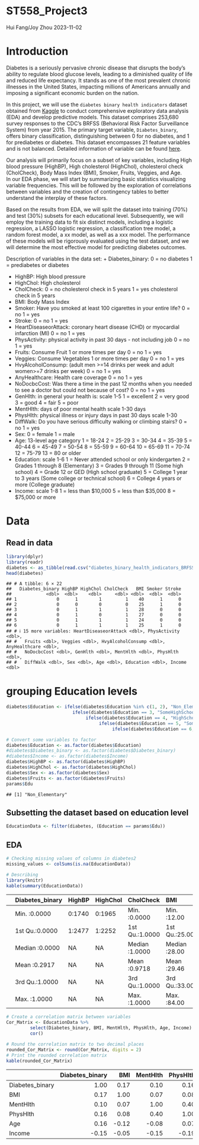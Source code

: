 ST558_Project3
================
Hui Fang/Joy Zhou
2023-11-02

# Introduction

Diabetes is a seriously pervasive chronic disease that disrupts the
body’s ability to regulate blood glucose levels, leading to a diminished
quality of life and reduced life expectancy. It stands as one of the
most prevalent chronic illnesses in the United States, impacting
millions of Americans annually and imposing a significant economic
burden on the nation.

In this project, we will use the `diabetes binary health indicators`
dataset obtained from
[Kaggle](https://www.kaggle.com/datasets/alexteboul/diabetes-health-indicators-dataset/)
to conduct comprehensive exploratory data analysis (EDA) and develop
predictive models. This dataset comprises 253,680 survey responses to
the CDC’s BRFSS (Behavioral Risk Factor Surveillance System) from year
2015. The primary target variable, `Diabetes_binary`, offers binary
classification, distinguishing between 0 for no diabetes, and 1 for
prediabetes or diabetes. This dataset encompasses 21 feature variables
and is not balanced. Detailed information of variable can be found
[here](https://www.kaggle.com/datasets/alexteboul/diabetes-health-indicators-dataset/?select=diabetes_binary_health_indicators_BRFSS2015.csv).

Our analysis will primarily focus on a subset of key variables,
including High blood pressure (HighBP), High cholesterol (HighChol),
cholesterol check (CholCheck), Body Mass Index (BMI), Smoker, Fruits,
Veggies, and Age.  
In our EDA phase, we will start by summarizing basic statistics
visualizing variable frequencies. This will be followed by the
exploration of correlations between variables and the creation of
contingency tables to better understand the interplay of these factors.

Based on the results from EDA, we will split the dataset into training
(70%) and test (30%) subsets for each educational level. Subsequently,
we will employ the training data to fit six distinct models, including a
logistic regression, a LASSO logistic regression, a classification tree
model, a random forest model, a xx model, as well as a xxx model. The
performance of these models will be rigorously evaluated using the test
dataset, and we will determine the most effective model for predicting
diabetes outcomes.

Description of variables in the data set: + Diabetes_binary: 0 = no
diabetes 1 = prediabetes or diabetes  
+ HighBP: High blood pressure  
+ HighChol: High cholesterol  
+ CholCheck: 0 = no cholesterol check in 5 years 1 = yes cholesterol
check in 5 years  
+ BMI: Body Mass Index  
+ Smoker: Have you smoked at least 100 cigarettes in your entire life? 0
= no 1 = yes  
+ Stroke: 0 = no 1 = yes  
+ HeartDiseaseorAttack: coronary heart disease (CHD) or myocardial
infarction (MI) 0 = no 1 = yes  
+ PhysActivity: physical activity in past 30 days - not including job 0
= no 1 = yes  
+ Fruits: Consume Fruit 1 or more times per day 0 = no 1 = yes  
+ Veggies: Consume Vegetables 1 or more times per day 0 = no 1 = yes  
+ HvyAlcoholConsump: (adult men \>=14 drinks per week and adult
women\>=7 drinks per week) 0 = no 1 = yes  
+ AnyHealthcare: Health care coverage 0 = no 1 = yes  
+ NoDocbcCost: Was there a time in the past 12 months when you needed to
see a doctor but could not because of cost? 0 = no 1 = yes  
+ GenHlth: in general your health is: scale 1-5 1 = excellent 2 = very
good 3 = good 4 = fair 5 = poor  
+ MentHlth: days of poor mental health scale 1-30 days  
+ PhysHlth: physical illness or injury days in past 30 days scale 1-30  
+ DiffWalk: Do you have serious difficulty walking or climbing stairs? 0
= no 1 = yes  
+ Sex: 0 = female 1 = male  
+ Age: 13-level age category 1 = 18-24 2 = 25-29 3 = 30-34 4 = 35-39 5 =
40-44 6 = 45-49 7 = 50-54 8 = 55-59 9 = 60-64 10 = 65-69 11 = 70-74 12 =
75-79 13 = 80 or older  
+ Education: scale 1-6 1 = Never attended school or only kindergarten 2
= Grades 1 through 8 (Elementary) 3 = Grades 9 through 11 (Some high
school) 4 = Grade 12 or GED (High school graduate) 5 = College 1 year to
3 years (Some college or technical school) 6 = College 4 years or more
(College graduate)  
+ Income: scale 1-8 1 = less than \$10,000 5 = less than \$35,000 8 =
\$75,000 or more

# Data

## Read in data

``` r
library(dplyr)
library(readr)
diabetes <- as_tibble(read.csv("diabetes_binary_health_indicators_BRFSS2015.csv", header = TRUE))
head(diabetes)
```

    ## # A tibble: 6 × 22
    ##   Diabetes_binary HighBP HighChol CholCheck   BMI Smoker Stroke
    ##             <dbl>  <dbl>    <dbl>     <dbl> <dbl>  <dbl>  <dbl>
    ## 1               0      1        1         1    40      1      0
    ## 2               0      0        0         0    25      1      0
    ## 3               0      1        1         1    28      0      0
    ## 4               0      1        0         1    27      0      0
    ## 5               0      1        1         1    24      0      0
    ## 6               0      1        1         1    25      1      0
    ## # ℹ 15 more variables: HeartDiseaseorAttack <dbl>, PhysActivity <dbl>,
    ## #   Fruits <dbl>, Veggies <dbl>, HvyAlcoholConsump <dbl>, AnyHealthcare <dbl>,
    ## #   NoDocbcCost <dbl>, GenHlth <dbl>, MentHlth <dbl>, PhysHlth <dbl>,
    ## #   DiffWalk <dbl>, Sex <dbl>, Age <dbl>, Education <dbl>, Income <dbl>

# grouping Education levels

``` r
diabetes$Education <- ifelse(diabetes$Education %in% c(1, 2), "Non_Elementary",
                         ifelse(diabetes$Education == 3, "SomeHighSchool", 
                              ifelse(diabetes$Education == 4, "HighSchool",
                                   ifelse(diabetes$Education == 5, "SomeCollege",
                                        ifelse(diabetes$Education == 6, "College", NA)))))

# Convert some variables to factor
diabetes$Education <- as.factor(diabetes$Education)
#diabetes$Diabetes_binary <- as.factor(diabetes$Diabetes_binary)
#diabetes$Income <- as.factor(diabetes$Income)
diabetes$HighBP <- as.factor(diabetes$HighBP)
diabetes$HighChol <- as.factor(diabetes$HighChol)
diabetes$Sex <- as.factor(diabetes$Sex)
diabetes$Fruits <- as.factor(diabetes$Fruits)
params$Edu
```

    ## [1] "Non_Elementary"

## Subsetting the dataset based on education level

``` r
EducationData <- filter(diabetes, (Education == params$Edu))
```

## EDA

``` r
# Checking missing values of columns in diabetes2
missing_values <- colSums(is.na(EducationData))
```

``` r
# Describing 
library(knitr)
kable(summary(EducationData))
```

|     | Diabetes_binary | HighBP | HighChol | CholCheck      | BMI           | Smoker         | Stroke          | HeartDiseaseorAttack | PhysActivity   | Fruits | Veggies        | HvyAlcoholConsump | AnyHealthcare  | NoDocbcCost    | GenHlth       | MentHlth       | PhysHlth       | DiffWalk       | Sex    | Age            | Education           | Income        |
|:----|:----------------|:-------|:---------|:---------------|:--------------|:---------------|:----------------|:---------------------|:---------------|:-------|:---------------|:------------------|:---------------|:---------------|:--------------|:---------------|:---------------|:---------------|:-------|:---------------|:--------------------|:--------------|
|     | Min. :0.0000    | 0:1740 | 0:1965   | Min. :0.0000   | Min. :12.00   | Min. :0.0000   | Min. :0.00000   | Min. :0.0000         | Min. :0.0000   | 0:1785 | Min. :0.0000   | Min. :0.00000     | Min. :0.0000   | Min. :0.0000   | Min. :1.000   | Min. : 0.000   | Min. : 0.000   | Min. :0.0000   | 0:2283 | Min. : 1.000   | College : 0         | Min. :1.000   |
|     | 1st Qu.:0.0000  | 1:2477 | 1:2252   | 1st Qu.:1.0000 | 1st Qu.:25.00 | 1st Qu.:0.0000 | 1st Qu.:0.00000 | 1st Qu.:0.0000       | 1st Qu.:0.0000 | 1:2432 | 1st Qu.:0.0000 | 1st Qu.:0.00000   | 1st Qu.:1.0000 | 1st Qu.:0.0000 | 1st Qu.:3.000 | 1st Qu.: 0.000 | 1st Qu.: 0.000 | 1st Qu.:0.0000 | 1:1934 | 1st Qu.: 7.000 | HighSchool : 0      | 1st Qu.:2.000 |
|     | Median :0.0000  | NA     | NA       | Median :1.0000 | Median :28.00 | Median :0.0000 | Median :0.00000 | Median :0.0000       | Median :1.0000 | NA     | Median :1.0000 | Median :0.00000   | Median :1.0000 | Median :0.0000 | Median :4.000 | Median : 0.000 | Median : 1.000 | Median :0.0000 | NA     | Median :10.000 | Non_Elementary:4217 | Median :3.000 |
|     | Mean :0.2917    | NA     | NA       | Mean :0.9718   | Mean :29.46   | Mean :0.4804   | Mean :0.08537   | Mean :0.1914         | Mean :0.5682   | NA     | Mean :0.6929   | Mean :0.02656     | Mean :0.8406   | Mean :0.1788   | Mean :3.471   | Mean : 5.219   | Mean : 8.368   | Mean :0.3801   | NA     | Mean : 9.111   | SomeCollege : 0     | Mean :3.313   |
|     | 3rd Qu.:1.0000  | NA     | NA       | 3rd Qu.:1.0000 | 3rd Qu.:33.00 | 3rd Qu.:1.0000 | 3rd Qu.:0.00000 | 3rd Qu.:0.0000       | 3rd Qu.:1.0000 | NA     | 3rd Qu.:1.0000 | 3rd Qu.:0.00000   | 3rd Qu.:1.0000 | 3rd Qu.:0.0000 | 3rd Qu.:4.000 | 3rd Qu.: 5.000 | 3rd Qu.:15.000 | 3rd Qu.:1.0000 | NA     | 3rd Qu.:12.000 | SomeHighSchool: 0   | 3rd Qu.:5.000 |
|     | Max. :1.0000    | NA     | NA       | Max. :1.0000   | Max. :84.00   | Max. :1.0000   | Max. :1.00000   | Max. :1.0000         | Max. :1.0000   | NA     | Max. :1.0000   | Max. :1.00000     | Max. :1.0000   | Max. :1.0000   | Max. :5.000   | Max. :30.000   | Max. :30.000   | Max. :1.0000   | NA     | Max. :13.000   | NA                  | Max. :8.000   |

``` r
# Create a correlation matrix between variables
Cor_Matrix <- EducationData %>% 
         select(Diabetes_binary, BMI, MentHlth, PhysHlth, Age, Income) %>%
         cor()

# Round the correlation matrix to two decimal places
rounded_Cor_Matrix <- round(Cor_Matrix, digits = 2)
# Print the rounded correlation matrix
kable(rounded_Cor_Matrix)
```

|                 | Diabetes_binary |   BMI | MentHlth | PhysHlth |   Age | Income |
|:----------------|----------------:|------:|---------:|---------:|------:|-------:|
| Diabetes_binary |            1.00 |  0.17 |     0.10 |     0.16 |  0.16 |  -0.15 |
| BMI             |            0.17 |  1.00 |     0.07 |     0.08 | -0.12 |  -0.05 |
| MentHlth        |            0.10 |  0.07 |     1.00 |     0.40 | -0.08 |  -0.15 |
| PhysHlth        |            0.16 |  0.08 |     0.40 |     1.00 |  0.07 |  -0.19 |
| Age             |            0.16 | -0.12 |    -0.08 |     0.07 |  1.00 |  -0.12 |
| Income          |           -0.15 | -0.05 |    -0.15 |    -0.19 | -0.12 |   1.00 |
